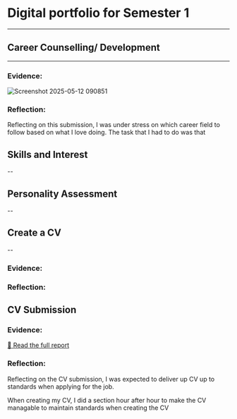 # Digital portfolio for Semester 1
------
## Career Counselling/ Development
---
### Evidence:
![Screenshot 2025-05-12 090851](https://github.com/user-attachments/assets/9c9f9f7e-778b-40cd-980a-d14ddf83e9a4)
### Reflection:
Reflecting on this submission, I was under stress on which career field to follow based on what I love doing. The task that I had to do was that
## Skills and Interest
--
## Personality Assessment
--
## Create a CV
--
### Evidence:
### Reflection:
## CV Submission
### Evidence:
[📄 Read the full report](docs/LisaZumanaCV.pdf)

### Reflection: 
Reflecting on the CV submission, I was expected to deliver up CV up to standards when applying for the job. 

When creating my CV, I did a section hour after hour to make the CV managable to maintain standards when creating the CV
